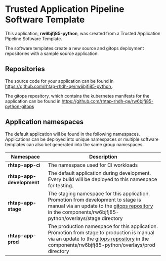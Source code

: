 # Trusted Application Pipeline Software Template

This application, **rw6bjfj85-python**, was created from a Trusted Application Pipeline Software Template.

The software templates create a new source and gitops deployment repositories with a sample source application. 

## Repositories

The source code for your application can be found in [https://github.com/rhtap-rhdh-qe/rw6bjfj85-python ](https://github.com/rhtap-rhdh-qe/rw6bjfj85-python ).
 
The gitops repository, which contains the kubernetes manifests for the application can be found in 
[https://github.com/rhtap-rhdh-qe/rw6bjfj85-python-gitops ](https://github.com/rhtap-rhdh-qe/rw6bjfj85-python-gitops ) 

## Application namespaces 

The default application will be found in the following namespaces. Applications can be deployed into unique namespaces or multiple software templates can also bet generated into the same group namespaces.  

|  Namespace   |  Description   |  
| -------- | -------- |
| **rhtap-app-ci** | The namespace used for CI workloads |
| **rhtap-app-development** | The default application during development. Every build will be deployed to this namespace for testing. |
| **rhtap-app-stage** | The staging namespace for this application. Promotion from development to stage is manual via an update to the [gitops repository](https://github.com/rhtap-rhdh-qe/rw6bjfj85-python-gitops ) in the components/rw6bjfj85-python/overlays/stage directory |
| **rhtap-app-prod** | The production namespace for this application. Promotion from stage to production is manual via an update to the [gitops repository](https://github.com/rhtap-rhdh-qe/rw6bjfj85-python-gitops ) in the components/rw6bjfj85-python/overlays/prod directory |